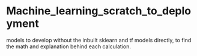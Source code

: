 # Machine_learning_scratch_to_deployment
models to develop without the inbuilt sklearn and tf models directly, to find the math and explanation behind each calculation.
